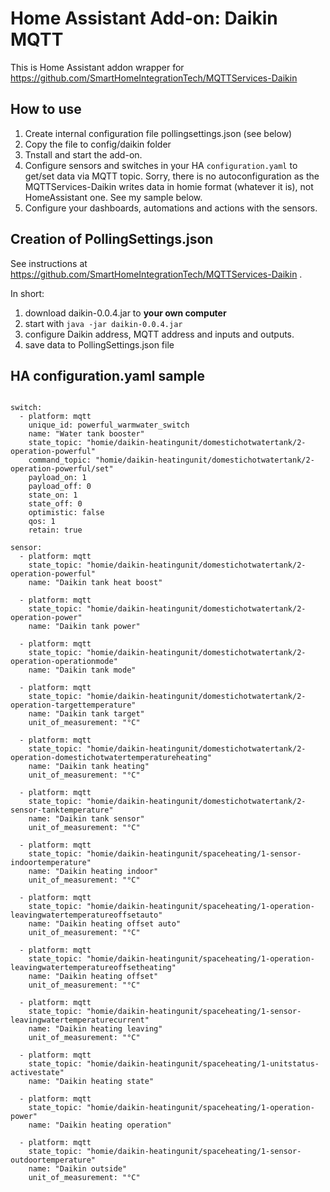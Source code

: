 # Home Assistant Add-on: Daikin MQTT

This is Home Assistant addon wrapper for https://github.com/SmartHomeIntegrationTech/MQTTServices-Daikin

## How to use

1. Create internal configuration file pollingsettings.json (see below)
2. Copy the file to config/daikin folder
3. Tnstall and start the add-on.
4. Configure sensors and switches in your HA `configuration.yaml` to get/set data via MQTT topic. Sorry, there is no autoconfiguration as the MQTTServices-Daikin writes data in homie format (whatever it is), not HomeAssistant one. See my sample below.
5. Configure your dashboards, automations and actions with the sensors.


## Creation of PollingSettings.json

See instructions at https://github.com/SmartHomeIntegrationTech/MQTTServices-Daikin . 

In short:

1. download daikin-0.0.4.jar to **your own computer**
2. start with `java -jar daikin-0.0.4.jar` 
3. configure Daikin address, MQTT address and inputs and outputs.
4. save data to PollingSettings.json file

## HA configuration.yaml sample

```

switch:
  - platform: mqtt
    unique_id: powerful_warmwater_switch
    name: "Water tank booster"
    state_topic: "homie/daikin-heatingunit/domestichotwatertank/2-operation-powerful"
    command_topic: "homie/daikin-heatingunit/domestichotwatertank/2-operation-powerful/set"
    payload_on: 1
    payload_off: 0
    state_on: 1
    state_off: 0
    optimistic: false
    qos: 1
    retain: true

sensor:
  - platform: mqtt  
    state_topic: "homie/daikin-heatingunit/domestichotwatertank/2-operation-powerful"
    name: "Daikin tank heat boost"

  - platform: mqtt
    state_topic: "homie/daikin-heatingunit/domestichotwatertank/2-operation-power"
    name: "Daikin tank power"

  - platform: mqtt
    state_topic: "homie/daikin-heatingunit/domestichotwatertank/2-operation-operationmode"
    name: "Daikin tank mode"

  - platform: mqtt
    state_topic: "homie/daikin-heatingunit/domestichotwatertank/2-operation-targettemperature"
    name: "Daikin tank target"
    unit_of_measurement: "°C"

  - platform: mqtt
    state_topic: "homie/daikin-heatingunit/domestichotwatertank/2-operation-domestichotwatertemperatureheating"
    name: "Daikin tank heating"
    unit_of_measurement: "°C"

  - platform: mqtt
    state_topic: "homie/daikin-heatingunit/domestichotwatertank/2-sensor-tanktemperature"
    name: "Daikin tank sensor"
    unit_of_measurement: "°C"
        
  - platform: mqtt
    state_topic: "homie/daikin-heatingunit/spaceheating/1-sensor-indoortemperature"
    name: "Daikin heating indoor"
    unit_of_measurement: "°C"
    
  - platform: mqtt
    state_topic: "homie/daikin-heatingunit/spaceheating/1-operation-leavingwatertemperatureoffsetauto"
    name: "Daikin heating offset auto"
    unit_of_measurement: "°C"

  - platform: mqtt
    state_topic: "homie/daikin-heatingunit/spaceheating/1-operation-leavingwatertemperatureoffsetheating"
    name: "Daikin heating offset"
    unit_of_measurement: "°C"
    
  - platform: mqtt
    state_topic: "homie/daikin-heatingunit/spaceheating/1-sensor-leavingwatertemperaturecurrent"
    name: "Daikin heating leaving"
    unit_of_measurement: "°C"

  - platform: mqtt
    state_topic: "homie/daikin-heatingunit/spaceheating/1-unitstatus-activestate"
    name: "Daikin heating state"
    
  - platform: mqtt
    state_topic: "homie/daikin-heatingunit/spaceheating/1-operation-power"
    name: "Daikin heating operation"

  - platform: mqtt
    state_topic: "homie/daikin-heatingunit/spaceheating/1-sensor-outdoortemperature"
    name: "Daikin outside"
    unit_of_measurement: "°C"

```